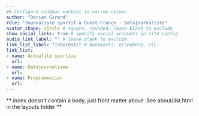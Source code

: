 ```yaml
---
## Configure sidebar content in narrow column
author: "Dorian Girard"
role: "Journaliste sportif à Ouest-France · Datajournaliste"
avatar_shape: circle # square, rounded, leave blank to exclude
show_social_links: true # specify social accounts in site config
audio_link_label: "" # leave blank to exclude
link_list_label: "Interests" # bookmarks, elsewhere, etc.
link_list:
- name: Actualité sportive
  url: 
- name: Datajournalisme
  url: 
- name: Programmation
  url: 
---
```


** index doesn't contain a body, just front matter above.
See about/list.html in the layouts folder **